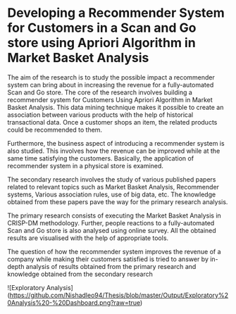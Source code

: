 # Developing a Recommender System for Customers in a Scan and Go store using Apriori Algorithm in Market Basket Analysis

The aim of the research is to study the possible impact a recommender system can bring about in
increasing the revenue for a fully-automated Scan and Go store. The core of the research involves
building a recommender system for Customers Using Apriori Algorithm in Market Basket Analysis. This
data mining technique makes it possible to create an association between various products with the
help of historical transactional data. Once a customer shops an item, the related products could be
recommended to them.

Furthermore, the business aspect of introducing a recommender system is also studied. This involves
how the revenue can be improved while at the same time satisfying the customers. Basically, the
application of recommender system in a physical store is examined.

The secondary research involves the study of various published papers related to relevant topics such
as Market Basket Analysis, Recommender systems, Various association rules, use of big data, etc. The
knowledge obtained from these papers pave the way for the primary research analysis.

The primary research consists of executing the Market Basket Analysis in CRISP-DM methodology.
Further, people reactions to a fully-automated Scan and Go store is also analysed using online survey.
All the obtained results are visualised with the help of appropriate tools.

The question of how the recommender system improves the revenue of a company while making their
customers satisfied is tried to answer by in-depth analysis of results obtained from the primary
research and knowledge obtained from the secondary research


![Exploratory Analysis] (https://github.com/Nishadleo94/Thesis/blob/master/Output/Exploratory%20Analysis%20-%20Dashboard.png?raw=true)
